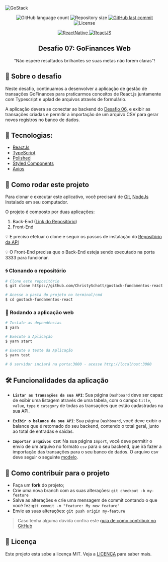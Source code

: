 <img alt="GoStack" src="https://storage.googleapis.com/golden-wind/bootcamp-gostack/header-desafios.png" />

<p align="center">

<img alt="GitHub language count" src="https://img.shields.io/github/languages/count/Alquipo/GoStack12-Desafio-07-GoFinances">

<img alt="Repository size" src="https://img.shields.io/github/repo-size/ChristySchott/gostack-fundamentos-react">

<a href="https://github.com/Alquipo/GoStack12-Desafio-07-GoFinances/commits/master">
    <img alt="GitHub last commit" src="https://img.shields.io/github/last-commit/ChristySchott/gostack-fundamentos-react?color=blue">
</a>

<img alt="License" src="https://img.shields.io/badge/license-MIT-brightgreen?color=blue">
</p>

<p align="center">

<a target="_blank" href="https://nodejs.org/">
    <img alt="ReactNative" src="https://img.shields.io/static/v1?color=brightgreen&label=Node&message=JS&?style=plastic&logo=Node.js">
</a>

<a href="https://reactjs.org/">
  <img alt="ReactJS" src="https://img.shields.io/static/v1?color=blue&label=React&message=JS&?style=plastic&logo=React">
</a>

</p>
<h2 align="center">
  Desafio 07: GoFinances Web
</h2>

<p align="center">“Não espere resultados brilhantes se suas metas não forem claras”!</p>

## 🚀 Sobre o desafio

Neste desafio, continuamos a desenvolver a aplicação de gestão de transações GoFinances para praticarmos conceitos de React.js juntamente com Typescript e uplad de arquivos através de formulário.

A aplicação devera se conectar ao backend do [Desafio 06](https://github.com/ChristySchott/gostack-desafio-databaseupload), e exibir as transações criadas e permitir a importação de um arquivo CSV para gerar novos registros no banco de dados.


## 🔨 Tecnologias:

- [ReactJs][reactjs]
- [TypeScript][typescript]
- [Polished](https://github.com/styled-components/polished)
- [Styled Components](https://styled-components.com/)
- [Axios][axios]



## 🚀 Como rodar este projeto

Para clonar e executar este aplicativo, você precisará de [Git](https://git-scm.com), [NodeJs][nodejs] Instalado em seu computador.

O projeto é composto por duas aplicações:

1. Back-End ([Link do Repositório](https://github.com/ChristySchott/gostack-desafio-databaseupload))
2. Front-End

💡 E preciso efetuar o clone e seguir os passos de instalação do [Repositório da API](https://github.com/ChristySchott/gostack-desafio-databaseupload)

💡 O Front-End precisa que o Back-End esteja sendo executado na porta 3333 para funcionar.

### 🌀 Clonando o repositório

```bash
# Clone este repositório
$ git clone https://github.com/ChristySchott/gostack-fundamentos-react

# Acesse a pasta do projeto no terminal/cmd
$ cd gostack-fundamentos-react
```

### 🧭 Rodando a aplicação web

```bash
# Instale as dependências
$ yarn

# Execute a Aplicação
$ yarn start

# Execute o teste da Aplicação
$ yarn test

# O servidor inciará na porta:3000 - acesse http://localhost:3000
```

## 🛠 Funcionalidades da aplicação


- **`Listar as transações da sua API`**: Sua página `Dashboard` deve ser capaz de exibir uma listagem através de uma tabela, com o campo `title`, `value`, `type` e `category` de todas as transações que estão cadastradas na sua API.

- **`Exibir o balance da sua API`**: Sua página `Dashboard`, você deve exibir o balance que é retornado do seu backend, contendo o total geral, junto ao total de entradas e saídas.

- **`Importar arquivos CSV`**: Na sua página `Import`, você deve permitir o envio de um arquivo no formato `csv` para o seu backend, que irá fazer a importação das transações para o seu banco de dados. O arquivo csv deve seguir o seguinte [modelo](https://github.com/Rocketseat/bootcamp-gostack-desafios/blob/master/desafio-database-upload/assets/file.csv).



## 🤔 Como contribuir para o projeto

- Faça um **fork** do projeto;
- Crie uma nova branch com as suas alterações: `git checkout -b my-feature`
- Salve as alterações e crie uma mensagem de commit contando o que você fez:`git commit -m "feature: My new feature"`
- Envie as suas alterações: `git push origin my-feature`

> Caso tenha alguma dúvida confira este [guia de como contribuir no GitHub](https://github.com/firstcontributions/first-contributions)

## 📝 Licença

Este projeto esta sobe a licença MIT. Veja a [LICENÇA][license] para saber mais.

[nodejs]: https://nodejs.org/
[express]: https://expressjs.com/
[uuidv4]: https://www.npmjs.com/package/uuidv4
[nodemon]: https://www.npmjs.com/package/nodemon
[rs]: https://rocketseat.com.br
[license]: https://opensource.org/licenses/MIT
[Postgres]: https://www.postgresql.org/
[Multer]: https://www.npmjs.com/package/multer
[reactjs]: https://reactjs.org/
[axios]: https://www.npmjs.com/package/axios
[babel]: https://babeljs.io/
[webpack]: https://webpack.js.org/
[rs]: https://rocketseat.com.br
[license]: https://opensource.org/licenses/MIT
[typescript]: https://www.typescriptlang.org/
